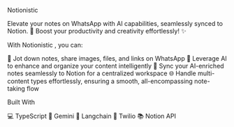 Notionistic

Elevate your notes on WhatsApp with AI capabilities, seamlessly synced to Notion. 🚀 Boost your productivity and creativity effortlessly! ✨

With Notionistic , you can:

📝 Jot down notes, share images, files, and links on WhatsApp
🧠 Leverage AI to enhance and organize your content intelligently
📂 Sync your AI-enriched notes seamlessly to Notion for a centralized workspace
🌐 Handle multi-content types effortlessly, ensuring a smooth, all-encompassing note-taking flow

Built With

💻 TypeScript
🤖 Gemini
🔗 Langchain
📲 Twilio
📚 Notion API
